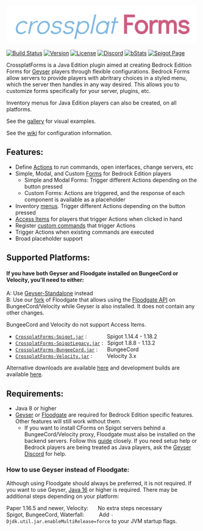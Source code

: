 <img alt="CrossplatForms" width="500" src="https://github.com/ProjectG-Plugins/CrossplatForms/blob/main/images/crossplatForms.svg" /> 

[![Build Status](https://ci.projectg.dev/job/CrossplatForms/job/main/badge/icon)](https://ci.projectg.dev/job/CrossplatForms/job/main/)
[![Version](https://img.shields.io/badge/version-1.3.0-blue)](https://github.com/ProjectG-Plugins/CrossplatForms/releases)
[![License](https://img.shields.io/badge/License-GPL-orange)](https://github.com/ProjectG-Plugins/CrossplatForms/blob/master/LICENSE)
[![Discord](https://img.shields.io/discord/853331530004299807?color=7289da&label=discord&logo=discord&logoColor=white)](https://discord.gg/M2SvqCu4e9)
[![bStats](https://img.shields.io/badge/bStats-click%20me-yellow)](https://bstats.org/author/Konicai)
[![Spigot Page](https://img.shields.io/spiget/downloads/101043?color=yellow&label=Spigot%20Page)](https://www.spigotmc.org/resources/crossplatforms.101043/)  

CrossplatForms is a Java Edition plugin aimed at creating Bedrock Edition Forms for [Geyser](https://github.com/GeyserMC/Geyser) players through flexible configurations. Bedrock Forms allow servers to provide players with abritrary choices in a styled menu, which the server then handles in any way desired. This allows you to customize forms specifically for your server, plugins, etc.

Inventory menus for Java Edition players can also be created, on all platforms.

See the [gallery](images/README.md) for visual examples.

See the [wiki](https://github.com/ProjectG-Plugins/CrossplatForms/wiki) for configuration information.

## Features:

* Define [Actions](https://github.com/ProjectG-Plugins/CrossplatForms/wiki/Common-Configuration-Elements#actions) to run commands, open interfaces, change servers, etc
* Simple, Modal, and Custom [Forms](https://github.com/ProjectG-Plugins/CrossplatForms/wiki/bedrock-forms.yml) for Bedrock Edition players
  * Simple and Modal Forms: Trigger different Actions depending on the button pressed
  * Custom Forms: Actions are triggered, and the response of each component is available as a placeholder
* Inventory [menus](https://github.com/ProjectG-Plugins/CrossplatForms/wiki/java-menus.yml). Trigger different Actions depending on the button pressed
* [Access Items](https://github.com/ProjectG-Plugins/CrossplatForms/wiki/access-items.yml) for players that trigger Actions when clicked in hand
* Register [custom commands](https://github.com/ProjectG-Plugins/CrossplatForms/wiki/config.yml) that trigger Actions
* Trigger Actions when existing commands are executed
* Broad placeholder support

## Supported Platforms:

#### If you have both Geyser and Floodgate installed on BungeeCord or Velocity, you'll need to either:  
A: Use [Geyser-Standalone](https://wiki.geysermc.org/geyser/setup/#standalone-setup) instead  
B: Use our [fork](https://github.com/ProjectG-Plugins/Floodgate) of Floodgate that allows using the [Floodgate API](https://wiki.geysermc.org/floodgate/api/) on BungeeCord/Velocity while Geyser is also installed. It does not contain any other changes.

BungeeCord and Velocity do not support Access Items.

* [`CrossplatForms-Spigot.jar`](https://ci.projectg.dev/job/CrossplatForms/job/main/) :&ensp;&ensp;&ensp;&ensp;&ensp;&ensp;&ensp; Spigot 1.14.4 - 1.18.2
* [`CrossplatForms-SpigotLegacy.jar`](https://ci.projectg.dev/job/CrossplatForms/job/main/) :&ensp; Spigot 1.8.8 - 1.13.2
* [`CrossplatForms-BungeeCord.jar`](https://ci.projectg.dev/job/CrossplatForms/job/main/) :&ensp;&ensp;&ensp; BungeeCord
* [`CrossplatForms-Velocity.jar`](https://ci.projectg.dev/job/CrossplatForms/job/main/) :&ensp;&ensp;&ensp;&ensp;&ensp; Velocity 3.x

Alternative downloads are available [here](https://github.com/ProjectG-Plugins/CrossplatForms/actions/workflows/push-main.yml) and development builds are available [here](https://github.com/ProjectG-Plugins/CrossplatForms/actions/workflows/push-dev.yml).

## Requirements:
* Java 8 or higher
* [Geyser](https://github.com/GeyserMC/Geyser) or [Floodgate](https://github.com/GeyserMC/Floodgate) are required for Bedrock Edition specific features. Other features will still work without them.
  * If you want to install CForms on Spigot servers behind a BungeeCord/Velocity proxy, Floodgate must also be installed on the backend servers. Follow this [guide](https://wiki.geysermc.org/floodgate/setup/) closely. If you need setup help or Bedrock players are being treated as Java players, ask the [Geyser Discord](https://discord.gg/geysermc) for help.

### How to use Geyser instead of Floodgate:

Although using Floodgate should always be preferred, it is not required. If you want to use Geyser, [Java 16](https://adoptium.net/) or higher is required. There may be additional steps depending on your platform:

Paper 1.16.5 and newer, Velocity:&ensp;&ensp;&ensp; No extra steps necessary  
Spigot, BungeeCord, Waterfall:&ensp;&ensp;&ensp;&ensp;&ensp; Add `-Djdk.util.jar.enableMultiRelease=force` to your JVM startup flags.
